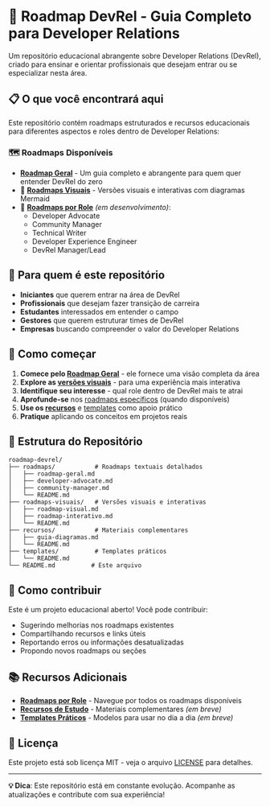 # 🚀 Roadmap DevRel - Guia Completo para Developer Relations

Um repositório educacional abrangente sobre Developer Relations (DevRel), criado para ensinar e orientar profissionais que desejam entrar ou se especializar nesta área.

## 📋 O que você encontrará aqui

Este repositório contém roadmaps estruturados e recursos educacionais para diferentes aspectos e roles dentro de Developer Relations:

### 🗺️ Roadmaps Disponíveis

- **[Roadmap Geral](./roadmaps/roadmap-geral.md)** - Um guia completo e abrangente para quem quer entender DevRel do zero
- 🎨 **[Roadmaps Visuais](./roadmaps-visuais/)** - Versões visuais e interativas com diagramas Mermaid
- 🔄 **[Roadmaps por Role](./roadmaps/)** *(em desenvolvimento)*:
  - Developer Advocate
  - Community Manager
  - Technical Writer
  - Developer Experience Engineer
  - DevRel Manager/Lead

## 🎯 Para quem é este repositório

- **Iniciantes** que querem entrar na área de DevRel
- **Profissionais** que desejam fazer transição de carreira
- **Estudantes** interessados em entender o campo
- **Gestores** que querem estruturar times de DevRel
- **Empresas** buscando compreender o valor do Developer Relations

## 🚀 Como começar

1. **Comece pelo [Roadmap Geral](./roadmaps/roadmap-geral.md)** - ele fornece uma visão completa da área
2. **Explore as [versões visuais](./roadmaps-visuais/)** - para uma experiência mais interativa
3. **Identifique seu interesse** - qual role dentro de DevRel mais te atrai
4. **Aprofunde-se** nos [roadmaps específicos](./roadmaps/) (quando disponíveis)
5. **Use os [recursos](./recursos/)** e [templates](./templates/) como apoio prático
6. **Pratique** aplicando os conceitos em projetos reais

## 📁 Estrutura do Repositório

```
roadmap-devrel/
├── roadmaps/           # Roadmaps textuais detalhados
│   ├── roadmap-geral.md
│   ├── developer-advocate.md
│   ├── community-manager.md
│   └── README.md
├── roadmaps-visuais/   # Versões visuais e interativas
│   ├── roadmap-visual.md
│   ├── roadmap-interativo.md
│   └── README.md
├── recursos/           # Materiais complementares
│   ├── guia-diagramas.md
│   └── README.md
├── templates/          # Templates práticos
│   └── README.md
└── README.md          # Este arquivo
```

## 🤝 Como contribuir

Este é um projeto educacional aberto! Você pode contribuir:

- Sugerindo melhorias nos roadmaps existentes
- Compartilhando recursos e links úteis
- Reportando erros ou informações desatualizadas
- Propondo novos roadmaps ou seções

## 📚 Recursos Adicionais

- **[Roadmaps por Role](./roadmaps/)** - Navegue por todos os roadmaps disponíveis
- **[Recursos de Estudo](./recursos/)** - Materiais complementares *(em breve)*
- **[Templates Práticos](./templates/)** - Modelos para usar no dia a dia *(em breve)*

## 📜 Licença

Este projeto está sob licença MIT - veja o arquivo [LICENSE](LICENSE) para detalhes.

---

**💡 Dica**: Este repositório está em constante evolução. Acompanhe as atualizações e contribute com sua experiência!